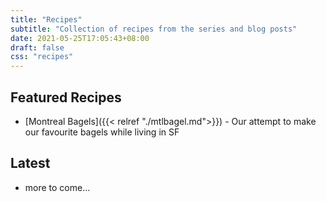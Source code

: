 ```yaml
---
title: "Recipes"
subtitle: "Collection of recipes from the series and blog posts"
date: 2021-05-25T17:05:43+08:00
draft: false
css: "recipes"
---
```


## Featured Recipes
- [Montreal Bagels]({{< relref "./mtlbagel.md">}}) - Our attempt to make our favourite bagels while living in SF 

## Latest
- more to come...